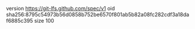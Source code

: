 version https://git-lfs.github.com/spec/v1
oid sha256:8795c54973b56d0858b752be6570f801ab5b82a08fc282cdf3a18daf6885c395
size 100
